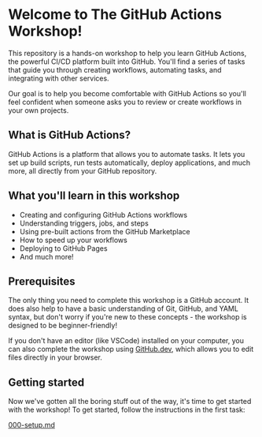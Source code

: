 # Welcome to The GitHub Actions Workshop!

This repository is a hands-on workshop to help you learn GitHub Actions, the
powerful CI/CD platform built into GitHub. You'll find a series of tasks that guide you
through creating workflows, automating tasks, and integrating with other services.

Our goal is to help you become comfortable with GitHub Actions so you'll feel confident when someone asks you to review or create workflows in your own projects.

## What is GitHub Actions?

GitHub Actions is a platform that allows you to automate tasks. It lets you set up build scripts, run tests automatically, deploy applications, and much more, all directly from your GitHub repository.

## What you'll learn in this workshop

- Creating and configuring GitHub Actions workflows
- Understanding triggers, jobs, and steps
- Using pre-built actions from the GitHub Marketplace
- How to speed up your workflows
- Deploying to GitHub Pages
- And much more!

## Prerequisites

The only thing you need to complete this workshop is a GitHub account. It does also help to have a basic understanding of Git, GitHub, and YAML syntax, but don't worry if you're new to these concepts - the workshop is designed to be beginner-friendly!

If you don't have an editor (like VSCode) installed on your computer, you can also complete the workshop using [GitHub.dev](https://github.dev), which allows you to edit files directly in your browser.

## Getting started

Now we've gotten all the boring stuff out of the way, it's time to get started with the workshop! To get started, follow the instructions in the first task:

[000-setup.md](./tasks/000-setup.md)
